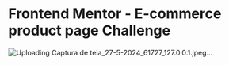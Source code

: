 # Frontend Mentor - E-commerce product page Challenge
![Uploading Captura de tela_27-5-2024_61727_127.0.0.1.jpeg…]()



